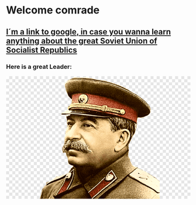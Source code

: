 # Welcome comrade
## [I´m a link to google, in case you wanna learn anything about the great Soviet Union of Socialist Republics](https://www.google.com)

### Here is a great Leader:
![alt text](https://github.com/STSimon02/Test/blob/main/Stalin.png "Stalin")

